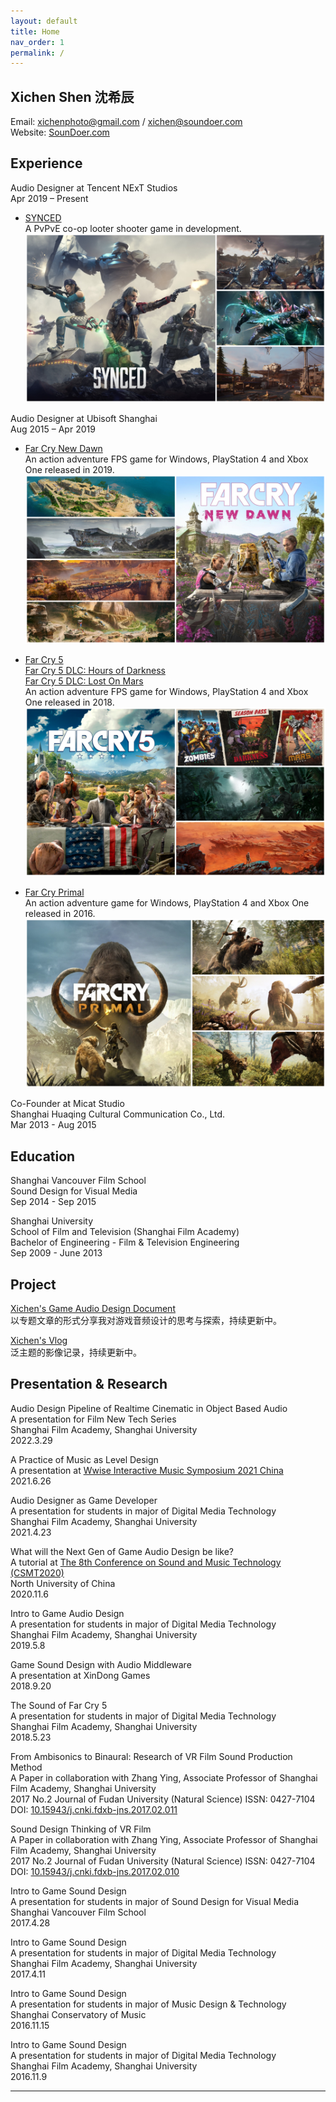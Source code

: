```yaml
---
layout: default
title: Home
nav_order: 1
permalink: /
---
```


## Xichen Shen 沈希辰

Email: xichenphoto@gmail.com / xichen@soundoer.com  
Website: [SounDoer.com](https://soundoer.com)

## Experience

Audio Designer at Tencent NExT Studios  
Apr 2019 – Present  

- [SYNCED](https://www.syncedthegame.com)  
A PvPvE co-op looter shooter game in development.  
![Game_Synced](./assets/SYNCED_FIN_PNG_1280.png)

Audio Designer at Ubisoft Shanghai  
Aug 2015 – Apr 2019  

- [Far Cry New Dawn](https://en.wikipedia.org/wiki/Far_Cry_New_Dawn)  
An action adventure FPS game for Windows, PlayStation 4 and Xbox One released in 2019.  
![Game_FarCryNewDawn](./assets/FarCryNewDawn_FIN_PNG_1280.png)

- [Far Cry 5](https://en.wikipedia.org/wiki/Far_Cry_5)  
[Far Cry 5 DLC: Hours of Darkness](https://en.wikipedia.org/wiki/Far_Cry_5#Downloadable_content)  
[Far Cry 5 DLC: Lost On Mars](https://en.wikipedia.org/wiki/Far_Cry_5#Downloadable_content)  
An action adventure FPS game for Windows, PlayStation 4 and Xbox One released in 2018. 
![Game_FarCry5](./assets/FarCry5_FIN_PNG_1280.png)

- [Far Cry Primal](https://en.wikipedia.org/wiki/Far_Cry_Primal)  
An action adventure game for Windows, PlayStation 4 and Xbox One released in 2016.
![Game_FarCryPrimal](./assets/FarCryPrimal_FIN_PNG_1280.png)

Co-Founder at Micat Studio  
Shanghai Huaqing Cultural Communication Co., Ltd.  
Mar 2013 - Aug 2015

## Education

Shanghai Vancouver Film School  
Sound Design for Visual Media  
Sep 2014 - Sep 2015

Shanghai University  
School of Film and Television (Shanghai Film Academy)  
Bachelor of Engineering - Film & Television Engineering  
Sep 2009 - June 2013

## Project

[Xichen's Game Audio Design Document](http://soundoer.com/Xichen_GADD)  
以专题文章的形式分享我对游戏音频设计的思考与探索，持续更新中。

[Xichen's Vlog](http://soundoer.com/Xichen_VLOG)  
泛主题的影像记录，持续更新中。

## Presentation & Research

Audio Design Pipeline of Realtime Cinematic in Object Based Audio  
A presentation for Film New Tech Series  
Shanghai Film Academy, Shanghai University  
2022.3.29

A Practice of Music as Level Design  
A presentation at [Wwise Interactive Music Symposium 2021 China](https://info.audiokinetic.com/zh-cn/wwise-interactive-music-symposium-2021-china)  
2021.6.26

Audio Designer as Game Developer  
A presentation for students in major of Digital Media Technology  
Shanghai Film Academy, Shanghai University  
2021.4.23

What will the Next Gen of Game Audio Design be like?  
A tutorial at [The 8th Conference on Sound and Music Technology (CSMT2020)](http://www.csmcw-csmt.cn/csmt2020.html)  
North University of China  
2020.11.6

Intro to Game Audio Design  
A presentation for students in major of Digital Media Technology  
Shanghai Film Academy, Shanghai University  
2019.5.8

Game Sound Design with Audio Middleware  
A presentation at XinDong Games  
2018.9.20

The Sound of Far Cry 5  
A presentation for students in major of Digital Media Technology  
Shanghai Film Academy, Shanghai University  
2018.5.23

From Ambisonics to Binaural: Research of VR Film Sound Production Method  
A Paper in collaboration with Zhang Ying, Associate Professor of Shanghai Film Academy, Shanghai University  
2017 No.2 Journal of Fudan University (Natural Science) ISSN: 0427-7104  
DOI: [10.15943/j.cnki.fdxb-jns.2017.02.011](https://www.cnki.net/kcms/doi/10.15943/j.cnki.fdxb-jns.2017.02.011.html)

Sound Design Thinking of VR Film  
A Paper in collaboration with Zhang Ying, Associate Professor of Shanghai Film Academy, Shanghai University  
2017 No.2 Journal of Fudan University (Natural Science) ISSN: 0427-7104  
DOI: [10.15943/j.cnki.fdxb-jns.2017.02.010](https://www.cnki.net/kcms/doi/10.15943/j.cnki.fdxb-jns.2017.02.010.html)

Intro to Game Sound Design  
A presentation for students in major of Sound Design for Visual Media  
Shanghai Vancouver Film School  
2017.4.28

Intro to Game Sound Design  
A presentation for students in major of Digital Media Technology  
Shanghai Film Academy, Shanghai University  
2017.4.11

Intro to Game Sound Design  
A presentation for students in major of Music Design & Technology  
Shanghai Conservatory of Music  
2016.11.15

Intro to Game Sound Design  
A presentation for students in major of Digital Media Technology  
Shanghai Film Academy, Shanghai University  
2016.11.9

***